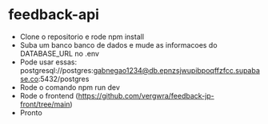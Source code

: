 # feedback-api
- Clone o repositorio e rode npm install
- Suba um banco banco de dados e mude as informacoes do DATABASE_URL no .env
- Pode usar essas: postgresql://postgres:gabnegao1234@db.epnzsjwupibpoqffzfcc.supabase.co:5432/postgres
- Rode o comando npm run dev
- Rode o frontend (https://github.com/vergwra/feedback-jp-front/tree/main)
- Pronto

